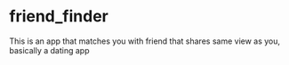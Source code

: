 # friend_finder
This is an app that matches you with friend that shares same view as you, basically a dating app
